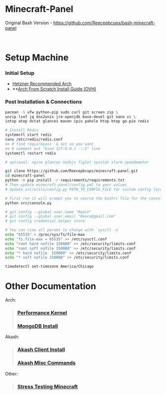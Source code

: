 # Minecraft-Panel
Original Bash Version - https://github.com/Reecepbcups/bash-minecraft-panel

<br/>

# Setup Machine
### Initial Setup
- [Hetzner Recommended Arch](https://www.hetzner.com/dedicated-rootserver/matrix-ax)
- **[Arch From Scratch Install Guide (OVH)](Docs/ARCH/OVH_ARCH_INSTALL.md)
### Post Installation & Connections
```bash
pacman -S ufw python-pip sudo curl git screen zip \
unzip lsof jq dos2unix jre-openjdk base-devel git nano vi \
iotop atop dstat glances maven cpio pahole htop btop go-pie redis

# Install Redis
systemctl start redis
nano /etc/redis/redis.conf
>> # find requirepass  & set as you want
>> # comment out "bind 127.0.0.1 -::1" line
systemctl restart redis

# optional: nginx glances nodejs figlet sysstat slurm speedometer

git clone https://github.com/Reecepbcups/minecraft-panel.git
cd minecraft-panel
python -m pip install -r requirements/requirements.txt
# Then update minecraft-panel/config.yml to your values
# Update src/utils/config.py PATH_TO_CONFIG_FILE for custom config location

# First run it will prompt you to source the bashrc file for the console alias
python src/console.py

# git config --global user.name "Reece"
# git config --global user.email "Reece@gmail.com"
# git config credential.helper store

# You can view all params to change with `sysctl -a`
echo "65535" > /proc/sys/fs/file-max
echo "fs.file-max = 65535" >> /etc/sysctl.conf
echo "root hard nofile 150000" >> /etc/security/limits.conf
echo "root soft nofile 150000" >> /etc/security/limits.conf
echo "* hard nofile  150000" >> /etc/security/limits.conf
echo "* soft nofile 150000" >> /etc/security/limits.conf

timedatectl set-timezone America/Chicago
```

# Other Documentation

Arch:
> ### [Performance Kernel](Docs/ARCH/PERFORMANCE_KERNEL.md)
> ### [MongoDB Install](Docs/ARCH/MONGODB.md)

Akash:
> ### [Akash Client Install](Docs/AKASH/AKASH_CLIENT_INSTALL.md)
> ### [Akash Misc Commands](Docs/AKASH/AKASH_COMMANDS.md)


Other:
> ### [Stress Testing Minecraft](Docs/STRESS_TEST_MC.md)
